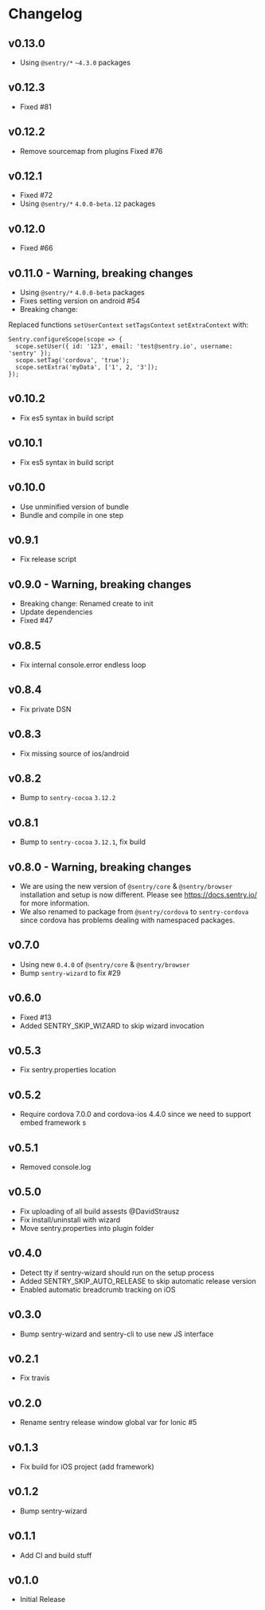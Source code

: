 # Changelog

## v0.13.0

* Using `@sentry/*` `~4.3.0` packages

## v0.12.3

* Fixed #81

## v0.12.2

* Remove sourcemap from plugins Fixed #76

## v0.12.1

* Fixed #72
* Using `@sentry/*` `4.0.0-beta.12` packages

## v0.12.0

* Fixed #66

## v0.11.0 - Warning, breaking changes

* Using `@sentry/*` `4.0.0-beta` packages
* Fixes setting version on android #54
* Breaking change:

Replaced functions `setUserContext` `setTagsContext` `setExtraContext` with:

```
Sentry.configureScope(scope => {
  scope.setUser({ id: '123', email: 'test@sentry.io', username: 'sentry' });
  scope.setTag('cordova', 'true');
  scope.setExtra('myData', ['1', 2, '3']);
});
```

## v0.10.2

* Fix es5 syntax in build script

## v0.10.1

* Fix es5 syntax in build script

## v0.10.0

* Use unminified version of bundle
* Bundle and compile in one step

## v0.9.1

* Fix release script

## v0.9.0 - Warning, breaking changes

* Breaking change: Renamed create to init
* Update dependencies
* Fixed #47

## v0.8.5

* Fix internal console.error endless loop

## v0.8.4

* Fix private DSN

## v0.8.3

* Fix missing source of ios/android

## v0.8.2

* Bump to `sentry-cocoa` `3.12.2`

## v0.8.1

* Bump to `sentry-cocoa` `3.12.1`, fix build

## v0.8.0 - Warning, breaking changes

* We are using the new version of `@sentry/core` & `@sentry/browser` installation and setup is now different. Please see
  https://docs.sentry.io/ for more information.
* We also renamed to package from `@sentry/cordova` to `sentry-cordova` since cordova has problems dealing with
  namespaced packages.

## v0.7.0

* Using new `0.4.0` of `@sentry/core` & `@sentry/browser`
* Bump `sentry-wizard` to fix #29

## v0.6.0

* Fixed #13
* Added SENTRY_SKIP_WIZARD to skip wizard invocation

## v0.5.3

* Fix sentry.properties location

## v0.5.2

* Require cordova 7.0.0 and cordova-ios 4.4.0 since we need to support embed framework s

## v0.5.1

* Removed console.log

## v0.5.0

* Fix uploading of all build assests @DavidStrausz
* Fix install/uninstall with wizard
* Move sentry.properties into plugin folder

## v0.4.0

* Detect tty if sentry-wizard should run on the setup process
* Added SENTRY_SKIP_AUTO_RELEASE to skip automatic release version
* Enabled automatic breadcrumb tracking on iOS

## v0.3.0

* Bump sentry-wizard and sentry-cli to use new JS interface

## v0.2.1

* Fix travis

## v0.2.0

* Rename sentry release window global var for Ionic #5

## v0.1.3

* Fix build for iOS project (add framework)

## v0.1.2

* Bump sentry-wizard

## v0.1.1

* Add CI and build stuff

## v0.1.0

* Initial Release
